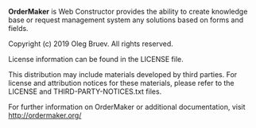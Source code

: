 <strong>OrderMaker</strong> is Web Constructor provides the ability to create knowledge base or request management system any solutions based on forms and fields.

Copyright (c) 2019 Oleg Bruev. All rights reserved.

License information can be found in the LICENSE file.

This distribution may include materials developed by third parties.
For license and attribution notices for these materials,
please refer to the LICENSE and THIRD-PARTY-NOTICES.txt files.

For further information  on OrderMaker or additional documentation, visit http://ordermaker.org/